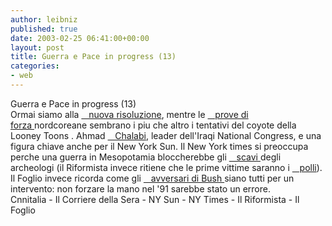 ```yaml
---
author: leibniz
published: true
date: 2003-02-25 06:41:00+00:00
layout: post
title: Guerra e Pace in progress (13) 
categories:
- web
---
```


Guerra e Pace in progress (13)  
 Ormai siamo alla  [   nuova risoluzione][1], mentre le  [   prove di forza ][2]nordcoreane sembrano i piu che altro i tentativi del coyote della Looney Toons . Ahmad  [   Chalabi][3], leader dell'Iraqi National Congress, e una figura chiave anche per il New York Sun. Il New York times si preoccupa perche una guerra in Mesopotamia bloccherebbe gli  [   scavi ][4]degli archeologi (il Riformista invece ritiene che le prime vittime saranno i  [   polli][5]). Il Foglio invece ricorda come gli  [   avversari di Bush ][6]siano tutti per un intervento: non forzare la mano nel '91 sarebbe stato un errore.  
Cnnitalia - Il Corriere della Sera - NY Sun - NY Times - Il Riformista - Il Foglio

[1]:	http://www.cnnitalia.it/2003/MONDO/02/25/710iraq/index.html
[2]:	http://www.corriere.it/edicola/index.jsp?path=ESTERI&doc=RIS
[3]:	http://www.nysun.com/sunarticle.asp?artID=573
[4]:	http://www.nytimes.com/2003/02/25/arts/design/25DIG.html
[5]:	http://www.ilriformista.it/
[6]:	http://www.ilfoglio.it/
